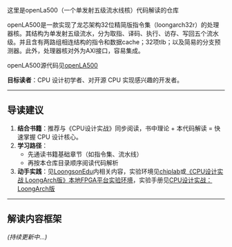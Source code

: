 这里是openLa500（一个单发射五级流水线核）代码解读的仓库

openLA500是一款实现了龙芯架构32位精简版指令集（loongarch32r）的处理器核。其结构为单发射五级流水，分为取指、译码、执行、访存、写回五个流水级。并且含有两路组相连结构的指令和数据cache；32项tlb；以及简易的分支预测器。此外，处理器核对外为AXI接口，容易集成。

openLA500源代码见[openLA500](https://gitee.com/loongson-edu/open-la500)

​**​目标读者​**​：CPU 设计初学者、对开源 CPU 实现感兴趣的开发者。

---

## 导读建议

1. ​**​结合书籍​**​：推荐与《CPU设计实战》同步阅读，书中理论 + 本代码解读 = 快速掌握 CPU 设计核心。
2. ​**​学习路径​**​：
    - 先通读书籍基础章节（如指令集、流水线）
    - 再按本仓库目录顺序阅读代码解析
3. ​**​动手实践​**​：见[LoongsonEdu](https://gitee.com/loongson-edu)内相关内容，实验环境见[chiplab](https://gitee.com/loongson-edu/chiplab)或[《CPU设计实战 LoongArch版》本地FPGA平台实验环境](https://gitee.com/loongson-edu/cdp_ede_local)，实验手册见[CPU设计实战：LoongArch版](https://bookdown.org/loongson/_book3/)

---

## 解读内容框架


_(持续更新中...)_
